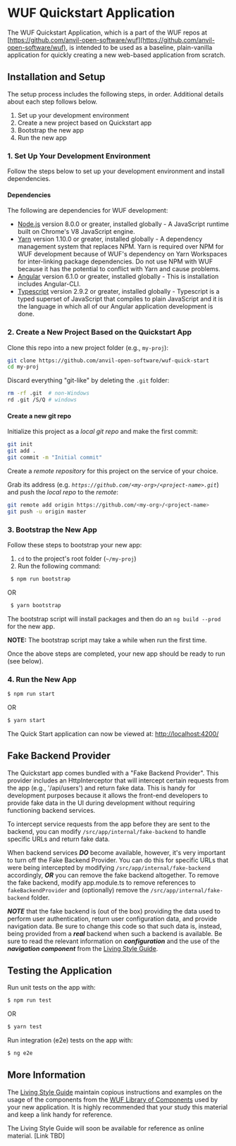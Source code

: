 WUF Quickstart Application
=============================
The WUF Quickstart Application, which is a part of the WUF repos at [https://github.com/anvil-open-software/wuf](https://github.com/anvil-open-software/wuf), is intended to be used as a baseline, plain-vanilla application for quickly creating a new web-based application from scratch. 


Installation and Setup
-----------------------
The setup process includes the following steps, in order.  Additional details about each step follows below.

1. Set up your development environment
2. Create a new project based on Quickstart app
3. Bootstrap the new app
4. Run the new app

### 1. Set Up Your Development Environment

Follow the steps below to set up your development environment and install dependencies.

#### Dependencies
The following are dependencies for WUF development:
* [Node.js](https://nodejs.org/en/) version 8.0.0 or greater, installed globally - A JavaScript runtime built on Chrome's V8 JavaScript engine. 
* [Yarn](https://yarnpkg.com/en/) version 1.10.0 or greater, installed globally - A dependency management system that replaces NPM.  Yarn is required over NPM for WUF development because of WUF's dependency on Yarn Workspaces for inter-linking package dependencies.  Do not use NPM with WUF because it has the potential to conflict with Yarn and cause problems.
* [Angular](https://angular.io/guide/quickstart) version 6.1.0 or greater, installed globally - This is installation includes Angular-CLI.
* [Typescript](https://www.typescriptlang.org/) version 2.9.2 or greater, installed globally - Typescript is a typed superset of JavaScript that compiles to plain JavaScript and it is the language in which all of our Angular application development is done.

### 2. Create a New Project Based on the Quickstart App 

Clone this repo into a new project folder (e.g., `my-proj`):
```bash
git clone https://github.com/anvil-open-software/wuf-quick-start
cd my-proj
```

Discard everything "git-like" by deleting the `.git` folder:
```bash
rm -rf .git  # non-Windows
rd .git /S/Q # windows
```

#### Create a new git repo

Initialize this project as a *local git repo* and make the first commit:
```bash
git init
git add .
git commit -m "Initial commit"
```

Create a *remote repository* for this project on the service of your choice.

Grab its address (e.g. *`https://github.com/<my-org>/<project-name>.git`*) and push the *local repo* to the *remote*:
```bash
git remote add origin https://github.com/<my-org>/<project-name>
git push -u origin master
```

### 3. Bootstrap the New App

Follow these steps to bootstrap your new app:

1. `cd` to the project's root folder (`~/my-proj`)
2. Run the following command:

```bash
 $ npm run bootstrap
```

OR

```bash
 $ yarn bootstrap
```

The bootstrap script will install packages and then do an `ng build --prod` for the new app.

**NOTE:** The bootstrap script may take a while when run the first time.  

Once the above steps are completed, your new app should be ready to run (see below).

### 4. Run the New App

```bash
$ npm run start
```

OR

```bash
$ yarn start
```

The Quick Start application can now be viewed at:
[http://localhost:4200/](http://localhost:4200/)

Fake Backend Provider
-----------------------
The Quickstart app comes bundled with a "Fake Backend Provider".  This provider includes an HttpInterceptor that will intercept certain requests from the app (e.g., '/api/users') and return fake data.  This is handy for development purposes because it allows the front-end developers to provide fake data in the UI during development without requiring functioning backend services.

To intercept service requests from the app before they are sent to the backend, you can modify `/src/app/internal/fake-backend` to handle specific URLs and return fake data.

When backend services ***DO*** become available, however, it's very important to turn off the Fake Backend Provider.  You can do this for specific URLs that were being intercepted by modifying `/src/app/internal/fake-backend` accordingly, ***OR*** you can remove the fake backend altogether.  To remove the fake backend, modify app.module.ts to remove references to `fakeBackendProvider` and (optionally) remove the `/src/app/internal/fake-backend` folder.

***NOTE*** that the fake backend is (out of the box) providing the data used to perform user authentication, return user configuration data, and provide navigation data.  Be sure to change this code so that such data is, instead, being provided from a ***real*** backend when such a backend is available.  Be sure to read the relevant information on ***configuration*** and the use of the ***navigation component*** from the [Living Style Guide](https://github.com/anvil-open-software/wuf).

Testing the Application
-----------------------

Run unit tests on the app with:
```bash
$ npm run test
```

OR 

```bash
$ yarn test
```

Run integration (e2e) tests on the app with:
```bash
$ ng e2e
```

More Information
----------------
The [Living Style Guide](https://github.com/anvil-open-software/wuf) maintain copious instructions and examples on the usage of the components from the [WUF Library of Components](https://github.com/anvil-open-software/wuf) used by your new application.  It is highly recommended that your study this material and keep a link handy for reference.

The Living Style Guide will soon be available for reference as online material. [Link TBD]
